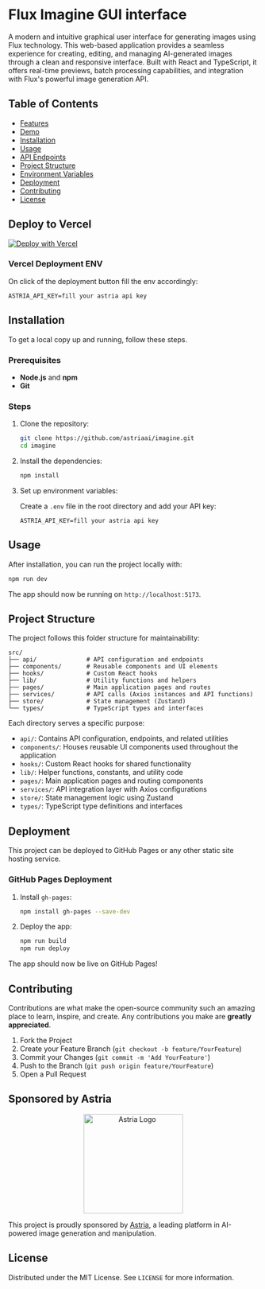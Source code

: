 # Flux Imagine GUI interface

A modern and intuitive graphical user interface for generating images using Flux technology. This web-based application provides a seamless experience for creating, editing, and managing AI-generated images through a clean and responsive interface. Built with React and TypeScript, it offers real-time previews, batch processing capabilities, and integration with Flux's powerful image generation API.


## Table of Contents

- [Features](#features)
- [Demo](#demo)
- [Installation](#installation)
- [Usage](#usage)
- [API Endpoints](#api-endpoints)
- [Project Structure](#project-structure)
- [Environment Variables](#environment-variables)
- [Deployment](#deployment)
- [Contributing](#contributing)
- [License](#license)

## Deploy to Vercel
[![Deploy with Vercel](https://vercel.com/button)](https://vercel.com/new/clone?repository-url=https%3A%2F%2Fgithub.com%2Fastriaai%2Fimagine&env=ASTRIA_API_KEY)

### Vercel Deployment ENV
On click of the deployment button fill the env accordingly:

   ```plaintext
   ASTRIA_API_KEY=fill your astria api key
   ```

## Installation

To get a local copy up and running, follow these steps.

### Prerequisites

- **Node.js** and **npm**
- **Git**

### Steps

1. Clone the repository:

    ```bash
    git clone https://github.com/astriaai/imagine.git
    cd imagine
    ```

2. Install the dependencies:

    ```bash
    npm install
    ```

3. Set up environment variables:

   Create a `.env` file in the root directory and add your API key:
   
   ```plaintext
   ASTRIA_API_KEY=fill your astria api key
   ```

## Usage

After installation, you can run the project locally with:

```bash
npm run dev
```

The app should now be running on `http://localhost:5173`.

## Project Structure

The project follows this folder structure for maintainability:

```plaintext
src/
├── api/              # API configuration and endpoints
├── components/       # Reusable components and UI elements
├── hooks/            # Custom React hooks
├── lib/              # Utility functions and helpers
├── pages/            # Main application pages and routes
├── services/         # API calls (Axios instances and API functions)
├── store/            # State management (Zustand)
└── types/            # TypeScript types and interfaces
```

Each directory serves a specific purpose:

- `api/`: Contains API configuration, endpoints, and related utilities
- `components/`: Houses reusable UI components used throughout the application
- `hooks/`: Custom React hooks for shared functionality
- `lib/`: Helper functions, constants, and utility code
- `pages/`: Main application pages and routing components
- `services/`: API integration layer with Axios configurations
- `store/`: State management logic using Zustand
- `types/`: TypeScript type definitions and interfaces


## Deployment

This project can be deployed to GitHub Pages or any other static site hosting service.

### GitHub Pages Deployment

1. Install `gh-pages`:
   
   ```bash
   npm install gh-pages --save-dev
   ```

2. Deploy the app:

   ```bash
   npm run build
   npm run deploy
   ```

The app should now be live on GitHub Pages!

## Contributing

Contributions are what make the open-source community such an amazing place to learn, inspire, and create. Any contributions you make are **greatly appreciated**.

1. Fork the Project
2. Create your Feature Branch (`git checkout -b feature/YourFeature`)
3. Commit your Changes (`git commit -m 'Add YourFeature'`)
4. Push to the Branch (`git push origin feature/YourFeature`)
5. Open a Pull Request

## Sponsored by Astria

<p align="center">
   <a href="https://astria.ai">
      <img src="https://www.astria.ai/assets/logo-b4e21f646fb5879eb91113a70eae015a7413de8920960799acb72c60ad4eaa99.png" alt="Astria Logo" width="200"/>
   </a>
</p>

This project is proudly sponsored by [Astria](https://astria.ai), a leading platform in AI-powered image generation and manipulation.

## License

Distributed under the MIT License. See `LICENSE` for more information.

